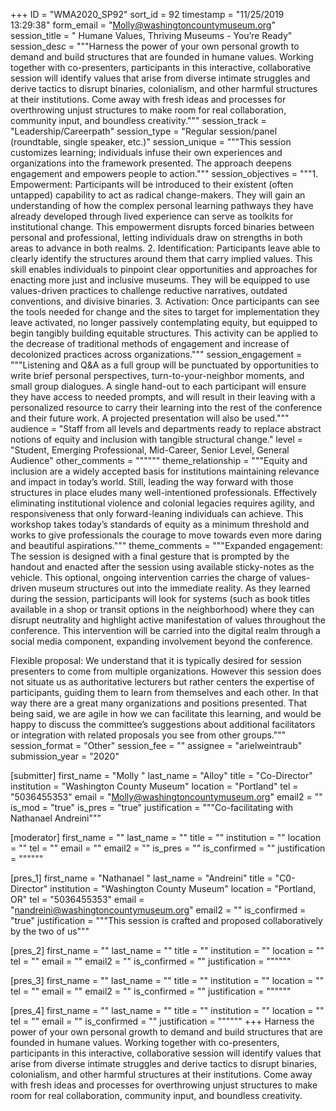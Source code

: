 +++
ID = "WMA2020_SP92"
sort_id = 92
timestamp = "11/25/2019 13:29:38"
form_email = "Molly@washingtoncountymuseum.org"
session_title = " Humane Values, Thriving Museums - You’re Ready"
session_desc = """Harness the power of your own personal growth to demand and build structures that are founded in humane values. Working together with co-presenters, participants in this interactive, collaborative session will identify values that arise from diverse intimate struggles and derive tactics to disrupt binaries, colonialism, and other harmful structures at their institutions. Come away with fresh ideas and processes for overthrowing unjust structures to make room for real collaboration, community input, and boundless creativity."""
session_track = "Leadership/Careerpath"
session_type = "Regular session/panel (roundtable, single speaker, etc.)"
session_unique = """This session customizes learning; individuals infuse their own experiences and organizations into the framework presented. The approach deepens engagement and empowers people to action."""
session_objectives = """1. Empowerment: Participants will be introduced to their existent (often untapped) capability to act as radical change-makers. They will gain an understanding of how the complex personal learning pathways they have already developed through lived experience can serve as toolkits for institutional change. This empowerment disrupts forced binaries between personal and professional, letting individuals draw on strengths in both areas to advance in both realms.
2. Identification: Participants leave able to clearly identify the structures around them that carry implied values. This skill enables individuals to pinpoint clear opportunities and approaches for enacting more just and inclusive museums. They will be equipped to use values-driven practices to challenge reductive narratives, outdated conventions, and divisive binaries.
3. Activation: Once participants can see the tools needed for change and the sites to target for implementation they leave activated, no longer passively contemplating equity, but equipped to begin tangibly building equitable structures. This activity can be applied to the decrease of traditional methods of engagement and increase of decolonized practices across organizations."""
session_engagement = """Listening and Q&A as a full group will be punctuated by opportunities to write brief personal perspectives, turn-to-your-neighbor moments, and small group dialogues. A single hand-out to each participant will ensure they have access to needed prompts, and will result in their leaving with a personalized resource to carry their learning into the rest of the conference and their future work. A projected presentation will also be used."""
audience = "Staff from all levels and departments ready to replace abstract notions of equity and inclusion with tangible structural change."
level = "Student, Emerging Professional, Mid-Career, Senior Level, General Audience"
other_comments = """"""
theme_relationship = """Equity and inclusion are a widely accepted basis for institutions maintaining relevance and impact in today’s world. Still, leading the way forward with those structures in place eludes many well-intentioned professionals. Effectively eliminating institutional violence and colonial  legacies requires agility, and responsiveness that only forward-leaning individuals can achieve. This workshop takes today’s standards of equity as a  minimum threshold and works to give professionals  the courage to move towards even more daring and beautiful aspirations."""
theme_comments = """Expanded engagement:
The session is designed with a final gesture that is prompted by the handout and enacted after the session using available sticky-notes as the vehicle. This optional, ongoing intervention carries the charge of values-driven museum structures out into the immediate reality. As they learned during the session, participants will look for systems (such as book titles available in a shop or transit options in the neighborhood) where they can disrupt neutrality and highlight active manifestation of values throughout the conference. This intervention will be carried into the digital realm through a social media component, expanding involvement beyond the conference.

Flexible proposal:
We understand that it is typically desired for session presenters to come from multiple organizations. However this session does not situate us as authoritative lecturers but rather centers the expertise of participants, guiding them to learn from themselves and each other. In that way there are a great many organizations and positions presented. That being said, we are agile in how we can facilitate this learning, and would be happy to discuss the committee’s suggestions about additional facilitators or integration with related proposals you see from other groups."""
session_format = "Other"
session_fee = ""
assignee = "arielweintraub"
submission_year = "2020"

[submitter]
first_name = "Molly "
last_name = "Alloy"
title = "Co-Director"
institution = "Washington County Museum"
location = "Portland"
tel = "5036455353"
email = "Molly@washingtoncountymuseum.org"
email2 = ""
is_mod = "true"
is_pres = "true"
justification = """Co-facilitating with Nathanael Andreini"""

[moderator]
first_name = ""
last_name = ""
title = ""
institution = ""
location = ""
tel = ""
email = ""
email2 = ""
is_pres = ""
is_confirmed = ""
justification = """"""

[pres_1]
first_name = "Nathanael "
last_name = "Andreini"
title = "C0-Director"
institution = "Washington County Museum"
location = "Portland, OR"
tel = "5036455353"
email = "nandreini@washingtoncountymuseum.org"
email2 = ""
is_confirmed = "true"
justification = """This session is crafted and proposed collaboratively by the two of us"""

[pres_2]
first_name = ""
last_name = ""
title = ""
institution = ""
location = ""
tel = ""
email = ""
email2 = ""
is_confirmed = ""
justification = """"""

[pres_3]
first_name = ""
last_name = ""
title = ""
institution = ""
location = ""
tel = ""
email = ""
email2 = ""
is_confirmed = ""
justification = """"""

[pres_4]
first_name = ""
last_name = ""
title = ""
institution = ""
location = ""
tel = ""
email = ""
is_confirmed = ""
justification = """"""
+++
Harness the power of your own personal growth to demand and build structures that are founded in humane values. Working together with co-presenters, participants in this interactive, collaborative session will identify values that arise from diverse intimate struggles and derive tactics to disrupt binaries, colonialism, and other harmful structures at their institutions. Come away with fresh ideas and processes for overthrowing unjust structures to make room for real collaboration, community input, and boundless creativity.